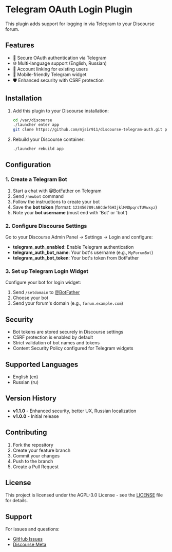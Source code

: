 # Telegram OAuth Login Plugin

This plugin adds support for logging in via Telegram to your Discourse forum.

## Features

- 🔐 Secure OAuth authentication via Telegram
- 🌐 Multi-language support (English, Russian)
- 👥 Account linking for existing users
- 📱 Mobile-friendly Telegram widget
- 🛡️ Enhanced security with CSRF protection

## Installation

1. Add this plugin to your Discourse installation:
   ```bash
   cd /var/discourse
   ./launcher enter app
   git clone https://github.com/mjsir911/discourse-telegram-auth.git plugins/discourse-telegram-auth
   ```

2. Rebuild your Discourse container:
   ```bash
   ./launcher rebuild app
   ```

## Configuration

### 1. Create a Telegram Bot

1. Start a chat with [@BotFather](https://t.me/BotFather) on Telegram
2. Send `/newbot` command
3. Follow the instructions to create your bot
4. Save the **bot token** (format: `123456789:ABCdefGHIjklMNOpqrsTUVwxyz`)
5. Note your **bot username** (must end with 'Bot' or 'bot')

### 2. Configure Discourse Settings

Go to your Discourse Admin Panel → Settings → Login and configure:

- **telegram_auth_enabled**: Enable Telegram authentication
- **telegram_auth_bot_name**: Your bot's username (e.g., `MyForumBot`)
- **telegram_auth_bot_token**: Your bot's token from BotFather

### 3. Set up Telegram Login Widget

Configure your bot for login widget:
1. Send `/setdomain` to [@BotFather](https://t.me/BotFather)
2. Choose your bot
3. Send your forum's domain (e.g., `forum.example.com`)

## Security

- Bot tokens are stored securely in Discourse settings
- CSRF protection is enabled by default
- Strict validation of bot names and tokens
- Content Security Policy configured for Telegram widgets

## Supported Languages

- English (en)
- Russian (ru)

## Version History

- **v1.1.0** - Enhanced security, better UX, Russian localization
- **v1.0.0** - Initial release

## Contributing

1. Fork the repository
2. Create your feature branch
3. Commit your changes
4. Push to the branch
5. Create a Pull Request

## License

This project is licensed under the AGPL-3.0 License - see the [LICENSE](LICENSE) file for details.

## Support

For issues and questions:
- [GitHub Issues](https://github.com/mjsir911/discourse-telegram-auth/issues)
- [Discourse Meta](https://meta.discourse.org)
